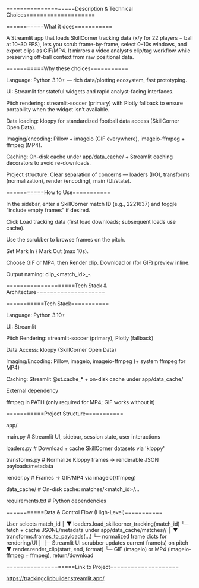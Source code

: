 ====================Description & Technical Choices====================


===========What it does===========


A Streamlit app that loads SkillCorner tracking data (x/y for 22 players + ball at 10–30 FPS), lets you scrub frame-by-frame, select 0–10s windows, and export clips as GIF/MP4. It mirrors a video analyst’s clip/tag workflow while preserving off-ball context from raw positional data.



===========Why these choices===========


Language: Python 3.10+ — rich data/plotting ecosystem, fast prototyping.

UI: Streamlit for stateful widgets and rapid analyst-facing interfaces.

Pitch rendering: streamlit-soccer (primary) with Plotly fallback to ensure portability when the widget isn’t available.

Data loading: kloppy for standardized football data access (SkillCorner Open Data).

Imaging/encoding: Pillow + imageio (GIF everywhere), imageio-ffmpeg + ffmpeg (MP4).

Caching: On-disk cache under app/data_cache/ + Streamlit caching decorators to avoid re-downloads.

Project structure: Clear separation of concerns — loaders (I/O), transforms (normalization), render (encoding), main (UI/state).



===========How to Use===========


In the sidebar, enter a SkillCorner match ID (e.g., 2221637) and toggle “include empty frames” if desired.

Click Load tracking data (first load downloads; subsequent loads use cache).

Use the scrubber to browse frames on the pitch.

Set Mark In / Mark Out (max 10s).

Choose GIF or MP4, then Render clip. Download or (for GIF) preview inline.

Output naming: clip_<match_id>_<start>-<end>.<ext>


====================Tech Stack & Architecture====================


===========Tech Stack===========


Language: Python 3.10+

UI: Streamlit

Pitch Rendering: streamlit-soccer (primary), Plotly (fallback)

Data Access: kloppy (SkillCorner Open Data)

Imaging/Encoding: Pillow, imageio, imageio-ffmpeg (+ system ffmpeg for MP4)

Caching: Streamlit @st.cache_* + on-disk cache under app/data_cache/

External dependency

ffmpeg in PATH (only required for MP4; GIF works without it)



===========Project Structure===========


app/

  main.py          # Streamlit UI, sidebar, session state, user interactions
  
  loaders.py       # Download + cache SkillCorner datasets via 'kloppy'
  
  transforms.py    # Normalize Kloppy frames → renderable JSON payloads/metadata
  
  render.py        # Frames → GIF/MP4 via imageio(/ffmpeg)
  
  data_cache/      # On-disk cache: matches/<match_id>/...
  
requirements.txt   # Python dependencies



===========Data & Control Flow (High-Level)===========


User selects match_id
        │
        ▼
loaders.load_skillcorner_tracking(match_id)
  └─ fetch + cache JSONL/metadata under app/data_cache/matches/<id>/
        │
        ▼
transforms.frames_to_payloads(...)
  └─ normalized frame dicts for rendering/UI
        │
        ├─ Streamlit UI scrubber updates current frame(s) on pitch
        ▼
render.render_clip(start, end, format)
  └─ GIF (imageio) or MP4 (imageio-ffmpeg + ffmpeg), return/download


====================Link to Project====================

https://trackingclipbuilder.streamlit.app/
